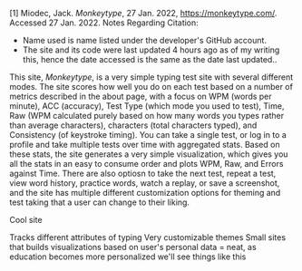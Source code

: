 [1] Miodec, Jack. *Monkeytype*, 27 Jan. 2022, https://monkeytype.com/. Accessed 27 Jan. 2022.
Notes Regarding Citation: 
- Name used is name listed under the developer's GitHub account. 
- The site and its code were last updated 4 hours ago as of my writing this, hence the date accessed is the same as the date last updated..

This site, *Monkeytype*, is a very simple typing test site with several different modes. The site scores how well you do on each test based on a number of metrics described in the about page, with a focus on WPM (words per minute), ACC (accuracy), Test Type (which mode you used to test), Time, Raw (WPM calculated purely based on how many words you types rather than average characters), characters (total characters typed), and Consistency (of keystroke timing). You can take a single test, or log in to a profile and take multiple tests over time with aggregated stats. Based on these stats, the site generates a very simple visualization, which gives you all the stats in an easy to consume order and plots WPM, Raw, and Errors against Time. There are also optiosn to take the next test, repeat a test, view word history, practice words, watch a replay, or save a screenshot, and the site has multiple different customization options for theming and test taking that a user can change to their liking.

Cool site

Tracks different attributes of typing
Very customizable themes
Small sites that builds visualizations based on user's personal data = neat, as education becomes more personalized we'll see things like this 
